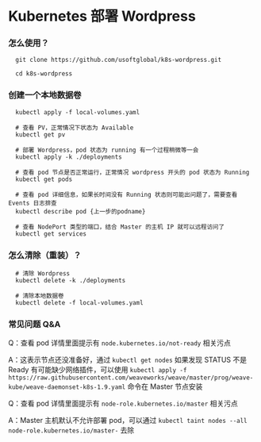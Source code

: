 # Kubernetes 部署 Wordpress

### 怎么使用？

```
  git clone https://github.com/usoftglobal/k8s-wordpress.git

  cd k8s-wordpress
```

### 创建一个本地数据卷

```
  kubectl apply -f local-volumes.yaml

  # 查看 PV，正常情况下状态为 Available
  kubectl get pv

  # 部署 Wordpress，pod 状态为 running 有一个过程稍微等一会
  kubectl apply -k ./deployments

  # 查看 pod 节点是否正常运行，正常情况 wordpress 开头的 pod 状态为 Running
  kubectl get pods

  # 查看 pod 详细信息，如果长时间没有 Running 状态则可能出问题了，需要查看 Events 日志排查
  kubectl describe pod {上一步的podname}

  # 查看 NodePort 类型的端口，结合 Master 的主机 IP 就可以远程访问了
  kubectl get services
```

### 怎么清除（重装）？

```
  # 清除 Wordpress
  kubectl delete -k ./deployments

  # 清除本地数据卷
  kubectl delete -f local-volumes.yaml
```

### 常见问题 Q&A

Q：查看 pod 详情里面提示有 `node.kubernetes.io/not-ready` 相关污点

A：这表示节点还没准备好，通过 `kubectl get nodes` 如果发现 STATUS 不是 Ready 有可能缺少网络插件，可以使用 `kubectl apply -f https://raw.githubusercontent.com/weaveworks/weave/master/prog/weave-kube/weave-daemonset-k8s-1.9.yaml` 命令在 Master 节点安装

Q：查看 pod 详情里面提示有 `node-role.kubernetes.io/master` 相关污点

A：Master 主机默认不允许部署 pod，可以通过 `kubectl taint nodes --all node-role.kubernetes.io/master-` 去除
